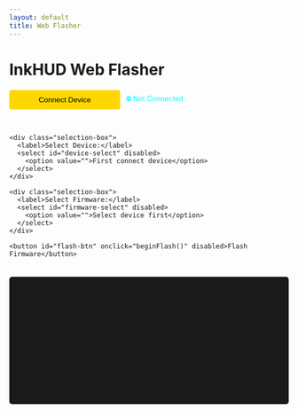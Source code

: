 ```yaml
---
layout: default
title: Web Flasher
---
```


# InkHUD Web Flasher

<div id="flasher-container">
  <div class="flash-controls">
    <div class="connect-box">
      <button id="connect-btn" onclick="connect()">Connect Device</button>
      <span id="connection-status">⛔ Not Connected</span>
    </div>
    
    <div class="selection-box">
      <label>Select Device:</label>
      <select id="device-select" disabled>
        <option value="">First connect device</option>
      </select>
    </div>

    <div class="selection-box">
      <label>Select Firmware:</label>
      <select id="firmware-select" disabled>
        <option value="">Select device first</option>
      </select>
    </div>

    <button id="flash-btn" onclick="beginFlash()" disabled>Flash Firmware</button>
  </div>

  <div id="progress-container" style="display: none;">
    <progress id="progress-bar" value="0" max="100"></progress>
    <span id="progress-text">0%</span>
  </div>

  <div id="log-container">
    <pre id="log"></pre>
  </div>
</div>

<script type="module">
import ESPTool from 'https://unpkg.com/esptool-js@1.3.0/dist/web/esptool.js';

const REPO = 'HarukiToreda/Meshtastic-Experiments';
const BRANCH = 'main';
const FIRMWARES_PATH = 'firmwares';
const CORS_PROXY = 'https://api.allorigins.win/get?url=';

let port = null;
let selectedFirmware = null;

async function loadDevices() {
  try {
    const apiUrl = `https://api.github.com/repos/${REPO}/contents/${FIRMWARES_PATH}?ref=${BRANCH}`;
    const response = await fetch(`${CORS_PROXY}${encodeURIComponent(apiUrl)}`);
    
    if (!response.ok) throw new Error(`GitHub error: ${response.status}`);
    
    const data = await response.json();
    const contents = JSON.parse(data.contents);
    const devices = Array.isArray(contents) ? contents : [];
    
    const deviceSelect = document.getElementById('device-select');
    deviceSelect.innerHTML = '<option value="">Select a device</option>';
    
    devices.forEach(item => {
      if (item.type === 'dir') {
        const option = document.createElement('option');
        option.value = item.name;
        option.textContent = item.name.replace(/_/g, ' ');
        deviceSelect.appendChild(option);
      }
    });
    
    deviceSelect.disabled = false;
    log('Loaded available devices');
  } catch (error) {
    log(`Device loading failed: ${error.message}`);
  }
}

async function loadFirmwares(device) {
  try {
    const apiUrl = `https://api.github.com/repos/${REPO}/contents/${FIRMWARES_PATH}/${device}?ref=${BRANCH}`;
    const response = await fetch(`${CORS_PROXY}${encodeURIComponent(apiUrl)}`);
    
    if (!response.ok) throw new Error(`GitHub error: ${response.status}`);
    
    const data = await response.json();
    const contents = JSON.parse(data.contents);
    const files = Array.isArray(contents) ? contents : [];
    
    const firmwareSelect = document.getElementById('firmware-select');
    firmwareSelect.innerHTML = '<option value="">Select a firmware</option>';
    
    files.forEach(file => {
      if (file.name.endsWith('.bin')) {
        const option = document.createElement('option');
        option.value = `https://raw.githubusercontent.com/${REPO}/${BRANCH}/${FIRMWARES_PATH}/${device}/${file.name}`;
        option.textContent = file.name.replace(/_/g, ' ');
        firmwareSelect.appendChild(option);
      }
    });
    
    firmwareSelect.disabled = false;
    log(`Loaded firmwares for ${device}`);
  } catch (error) {
    log(`Firmware loading failed: ${error.message}`);
  }
}

async function connect() {
  try {
    port = await navigator.serial.requestPort();
    document.getElementById('connect-btn').disabled = true;
    document.getElementById('connection-status').textContent = '✅ Connected';
    document.getElementById('flash-btn').disabled = false;
    log('Connected to device');
    await loadDevices();
  } catch (error) {
    log(`Connection error: ${error.message}`);
  }
}

document.getElementById('device-select').addEventListener('change', function(e) {
  const device = e.target.value;
  if (device) {
    loadFirmwares(device);
  }
});

document.getElementById('firmware-select').addEventListener('change', function(e) {
  selectedFirmware = e.target.value;
});

async function beginFlash() {
  if (!selectedFirmware) {
    log('Please select a firmware first');
    return;
  }

  try {
    document.getElementById('progress-container').style.display = 'block';
    const options = { baudRate: 115200, autoDtrReset: false };
    
    log(`Downloading firmware: ${selectedFirmware}`);
    const response = await fetch(selectedFirmware);
    const firmwareBuffer = await response.arrayBuffer();
    
    await port.open(options);
    
    // Initialize ESPTool with the port
    const esptool = new ESPTool(port);
    
    await esptool.connect();
    log('Starting flash process...');
    
    await esptool.flash(new Uint8Array(firmwareBuffer), 0x1000, (progress) => {
      const percent = Math.round(progress * 100);
      document.getElementById('progress-bar').value = percent;
      document.getElementById('progress-text').textContent = `${percent}%`;
    });
    
    log('Flash complete! Resetting device...');
    await esptool.hardReset();
    log('Device ready to use');
  } catch (error) {
    log(`Flash failed: ${error.message}`);
  } finally {
    document.getElementById('progress-container').style.display = 'none';
    if (port) await port.close();
  }
}

function log(message) {
  const logElement = document.getElementById('log');
  logElement.textContent += `${new Date().toLocaleTimeString()}: ${message}\n`;
  logElement.scrollTop = logElement.scrollHeight;
}
</script>

<style>
.flash-controls {
  margin: 20px 0;
  display: flex;
  flex-direction: column;
  gap: 15px;
  max-width: 600px;
}

.connect-box {
  display: flex;
  gap: 10px;
  align-items: center;
  margin-bottom: 15px;
}

#connect-btn {
  padding: 10px 20px;
  background: #FFD700;
  color: #000;
  border: none;
  border-radius: 4px;
  cursor: pointer;
  width: 200px;
}

#connection-status {
  color: #00FFFF;
  font-size: 0.9em;
}

.selection-box {
  background: #1a1a1a;
  padding: 15px;
  border-radius: 5px;
}

select {
  width: 100%;
  padding: 8px;
  background: #333;
  color: #fff;
  border: 1px solid #FFD700;
  border-radius: 4px;
  margin-top: 5px;
}

label {
  color: #00FFFF;
  font-size: 0.9em;
}

#flash-btn {
  padding: 12px 24px;
  background: #00FF00;
  color: #000;
  border: none;
  border-radius: 4px;
  cursor: pointer;
  width: 200px;
}

#log-container {
  background: #1a1a1a;
  padding: 15px;
  border-radius: 5px;
  margin-top: 20px;
}

#log {
  color: #00FF00;
  height: 200px;
  overflow-y: auto;
  margin: 0;
  font-family: monospace;
}

progress {
  width: 100%;
  height: 20px;
  margin-top: 10px;
  accent-color: #FFD700;
}

#progress-text {
  color: #00FFFF;
  margin-left: 10px;
}
</style>
